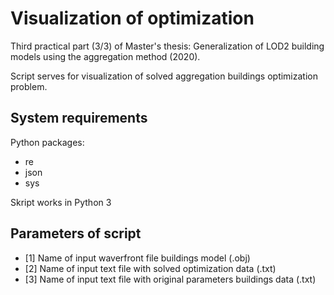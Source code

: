 # Visualization of optimization

Third practical part (3/3) of Master's thesis: Generalization of LOD2 building models using the aggregation method (2020).

Script serves for visualization of solved aggregation buildings optimization problem. 


## System requirements

Python packages:

* re
* json
* sys

Skript works in Python 3 


## Parameters of script

* [1] Name of input waverfront file buildings model (.obj)
* [2] Name of input text file with solved optimization data (.txt)
* [3] Name of input text file with original parameters buildings data (.txt)
